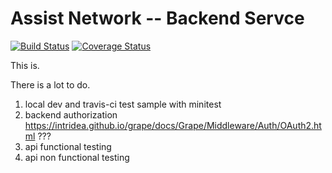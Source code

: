 Assist Network -- Backend Servce
================================

[![Build Status](https://travis-ci.org/AssistNetwork/an-backend.svg)](https://travis-ci.org/AssistNetwork/an-backend)
[![Coverage Status](https://coveralls.io/repos/AssistNetwork/an-backend/badge.svg?branch=master&service=github)](https://coveralls.io/github/AssistNetwork/an-backend?branch=master)

This is.

There is a lot to do.

1. local dev and travis-ci test sample with minitest
1. backend authorization https://intridea.github.io/grape/docs/Grape/Middleware/Auth/OAuth2.html ???
2. api functional testing
3. api non functional testing


